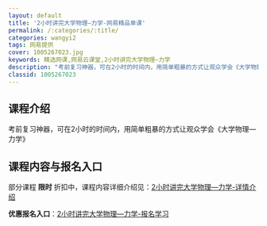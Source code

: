 ```yaml
---
layout: default
title: '2小时讲完大学物理—力学-网易精品单课'
permalink: /:categories/:title/
categories: wangyi2
tags: 网易提供
cover: 1005267023.jpg
keywords: 精选网课,网易云课堂,2小时讲完大学物理—力学
description: "考前复习神器，可在2小时的时间内，用简单粗暴的方式让观众学会《大学物理—力学》2小时讲完大学物理—力学"
classid: 1005267023
---
```


## 课程介绍

考前复习神器，可在2小时的时间内，用简单粗暴的方式让观众学会《大学物理—力学》

## 课程内容与报名入口

部分课程 **限时** 折扣中，课程内容详细介绍见：[2小时讲完大学物理—力学-详情介绍](https://study.163.com/course/introduction/1005267023.htm?share=1&shareId=1025206652&utm_campaign=share&utm_medium=iphoneShare&utm_source=&utm_u=1025206652)

**优惠报名入口**：[2小时讲完大学物理—力学-报名学习](https://study.163.com/course/introduction/1005267023.htm?share=1&shareId=1025206652&utm_campaign=share&utm_medium=iphoneShare&utm_source=&utm_u=1025206652)

